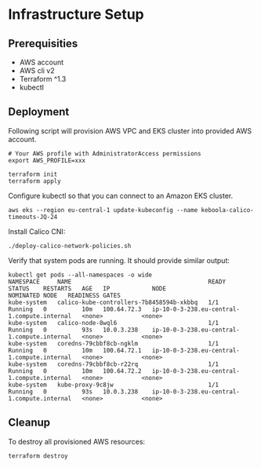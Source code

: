 
# Infrastructure Setup

## Prerequisities
- AWS account
- AWS cli v2
- Terraform ^1.3
- kubectl

## Deployment
Following script will provision AWS VPC and EKS cluster into provided AWS account.

```
# Your AWS profile with AdministratorAccess permissions
export AWS_PROFILE=xxx 

terraform init
terraform apply
```

Configure kubectl so that you can connect to an Amazon EKS cluster.
```
aws eks --region eu-central-1 update-kubeconfig --name keboola-calico-timeouts-JQ-24
```

Install Calico CNI:
```
./deploy-calico-network-policies.sh

```

Verify that system pods are running. It should provide similar output:
```
kubectl get pods --all-namespaces -o wide
NAMESPACE     NAME                                       READY   STATUS    RESTARTS   AGE   IP            NODE                                          NOMINATED NODE   READINESS GATES
kube-system   calico-kube-controllers-7b8458594b-xkbbq   1/1     Running   0          10m   100.64.72.3   ip-10-0-3-238.eu-central-1.compute.internal   <none>           <none>
kube-system   calico-node-8wql6                          1/1     Running   0          93s   10.0.3.238    ip-10-0-3-238.eu-central-1.compute.internal   <none>           <none>
kube-system   coredns-79cbbf8cb-ngklm                    1/1     Running   0          10m   100.64.72.1   ip-10-0-3-238.eu-central-1.compute.internal   <none>           <none>
kube-system   coredns-79cbbf8cb-r22rq                    1/1     Running   0          10m   100.64.72.2   ip-10-0-3-238.eu-central-1.compute.internal   <none>           <none>
kube-system   kube-proxy-9c8jw                           1/1     Running   0          93s   10.0.3.238    ip-10-0-3-238.eu-central-1.compute.internal   <none>           <none>
```

## Cleanup

To destroy all provisioned AWS resources:
```
terraform destroy
```